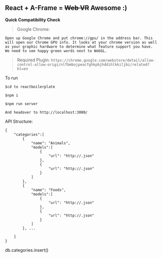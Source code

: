 ## React + A-Frame =  ~~Web VR~~ Awesome :)

**Quick Compatibility Check**

> Google Chrome:

    Open up Google Chrome and put chrome://gpu/ in the address bar. This will open our Chrome GPU info. It looks at your chrome version as well as your graphic hardware to determine what feature support you have. We need to see happy green words next to WebGL.

> Required Plugin:
`https://chrome.google.com/webstore/detail/allow-control-allow-origi/nlfbmbojpeacfghkpbjhddihlkkiljbi/related?hl=en`

To run

    

    $cd to reactboilerplate

    $npm i

    $npm run server

    And headover to http://localhost:3000/


API Structure:

    {
        "categories":[
            {
                "name": "Animals",
                "models":[
                    {
                        "url": "http://.json"
                    },
                    {
                        "url": "http://.json"
                    }
                ]
            },
            {
                "name": "Foods",
                "models":[
                    {
                        "url": "http://.json"
                    },
                    {
                        "url": "http://.json"
                    }
                ]
            }, ...

        ]
    }

db.categories.insert()